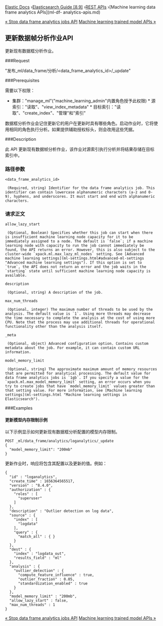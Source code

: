 

[Elastic Docs](/guide/) ›[Elasticsearch Guide [8.9]](index.md) ›[REST
APIs](rest-apis.md) ›[Machine learning data frame analytics APIs](ml-df-
analytics-apis.md)

[« Stop data frame analytics jobs API](stop-dfanalytics.md) [Machine
learning trained model APIs »](ml-df-trained-models-apis.md)

## 更新数据帧分析作业API

更新现有数据框分析作业。

###Request

"发布_ml/data_frame/分析/<data_frame_analytics_id>/_update"

###Prerequisites

需要以下权限：

* 集群："manage_ml"("machine_learning_admin"内置角色授予此权限) * 源索引："读取"、"view_index_metadata" * 目标索引："读取"、"create_index"、"管理"和"索引"

数据框分析作业会记住更新它的用户在更新时具有哪些角色。启动作业时，它将使用相同的角色执行分析。如果提供辅助授权标头，则会改用这些凭据。

###Description

此 API 更新现有数据帧分析作业，该作业对源索引执行分析并将结果存储在目标索引中。

### 路径参数

`<data_frame_analytics_id>`

     (Required, string) Identifier for the data frame analytics job. This identifier can contain lowercase alphanumeric characters (a-z and 0-9), hyphens, and underscores. It must start and end with alphanumeric characters. 

### 请求正文

`allow_lazy_start`

     (Optional, Boolean) Specifies whether this job can start when there is insufficient machine learning node capacity for it to be immediately assigned to a node. The default is `false`; if a machine learning node with capacity to run the job cannot immediately be found, the API returns an error. However, this is also subject to the cluster-wide `xpack.ml.max_lazy_ml_nodes` setting. See [Advanced machine learning settings](ml-settings.html#advanced-ml-settings "Advanced machine learning settings"). If this option is set to `true`, the API does not return an error and the job waits in the `starting` state until sufficient machine learning node capacity is available. 
`description`

     (Optional, string) A description of the job. 
`max_num_threads`

     (Optional, integer) The maximum number of threads to be used by the analysis. The default value is `1`. Using more threads may decrease the time necessary to complete the analysis at the cost of using more CPU. Note that the process may use additional threads for operational functionality other than the analysis itself. 
`_meta`

     (Optional, object) Advanced configuration option. Contains custom metadata about the job. For example, it can contain custom URL information. 
`model_memory_limit`

     (Optional, string) The approximate maximum amount of memory resources that are permitted for analytical processing. The default value for data frame analytics jobs is `1gb`. If you specify a value for the `xpack.ml.max_model_memory_limit` setting, an error occurs when you try to create jobs that have `model_memory_limit` values greater than that setting value. For more information, see [Machine learning settings](ml-settings.html "Machine learning settings in Elasticsearch"). 

###Examples

#### 更新模型内存限制示例

以下示例显示如何更新现有数据框分析配置的模型内存限制。

    
    
    POST _ml/data_frame/analytics/loganalytics/_update
    {
      "model_memory_limit": "200mb"
    }

更新作业时，响应将包含其配置以及更新的值。例如：

    
    
    {
      "id" : "loganalytics",
      "create_time" : 1656364565517,
      "version" : "8.4.0",
      "authorization" : {
        "roles" : [
          "superuser"
        ]
      },
      "description" : "Outlier detection on log data",
      "source" : {
        "index" : [
          "logdata"
        ],
        "query" : {
          "match_all" : { }
        }
      },
      "dest" : {
        "index" : "logdata_out",
        "results_field" : "ml"
      },
      "analysis" : {
        "outlier_detection" : {
          "compute_feature_influence" : true,
          "outlier_fraction" : 0.05,
          "standardization_enabled" : true
        }
      },
      "model_memory_limit" : "200mb",
      "allow_lazy_start" : false,
      "max_num_threads" : 1
    }

[« Stop data frame analytics jobs API](stop-dfanalytics.md) [Machine
learning trained model APIs »](ml-df-trained-models-apis.md)
